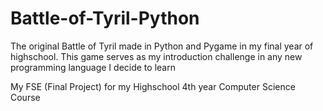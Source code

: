 # Battle-of-Tyril-Python
The original Battle of Tyril made in Python and Pygame in my final year of highschool. This game serves as my introduction challenge in any new programming language I decide to learn

My FSE (Final Project) for my Highschool 4th year Computer Science Course
